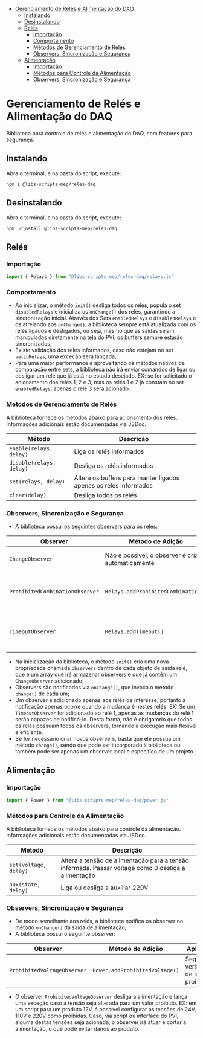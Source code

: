 - [Gerenciamento de Relés e Alimentação do DAQ](#gerenciamento-de-relés-e-alimentação-do-daq)
  - [Instalando](#instalando)
  - [Desinstalando](#desinstalando)
  - [Relés](#relés)
    - [Importação](#importação)
    - [Comportamento](#comportamento)
    - [Métodos de Gerenciamento de Relés](#métodos-de-gerenciamento-de-relés)
    - [Observers, Sincronização e Segurança](#observers-sincronização-e-segurança)
  - [Alimentação](#alimentação)
    - [Importação](#importação-1)
    - [Métodos para Controle da Alimentação](#métodos-para-controle-da-alimentação)
    - [Observers, Sincronização e Segurança](#observers-sincronização-e-segurança-1)


# Gerenciamento de Relés e Alimentação do DAQ

Biblioteca para controle de relés e alimentação do DAQ, com features para segurança.

## Instalando

Abra o terminal, e na pasta do script, execute:

```
npm i @libs-scripts-mep/reles-daq
```

## Desinstalando

Abra o terminal, e na pasta do script, execute:

```
npm uninstall @libs-scripts-mep/reles-daq
```

## Relés

### Importação

```js
import { Relays } from "@libs-scripts-mep/reles-daq/relays.js"
```

### Comportamento

- Ao inicializar, o método `init()` desliga todos os relés, popula o set `disabledRelays` e inicializa os `onChange()` dos relés, garantindo a sincronização inicial. Através dos Sets `enabledRelays` e `disabledRelays` e os atrelando aos `onChange()`, a biblioteca sempre está atualizada com os relés ligados e desligados, ou seja, mesmo que as saídas sejam manipuladas diretamente na tela do PVI, os buffers sempre estarão sincronizados;
- Existe validação dos relés informados, caso não estejam no set `validRelays`, uma exceção será lançada;
- Para uma maior performance e aproveitando os métodos nativos de comparação entre sets, a biblioteca não irá enviar comandos de ligar ou desligar um relé que já está no estado desejado. EX: se for solicitado o acionamento dos relés 1, 2 e 3, mas os relés 1 e 2 já constam no set `enabledRelays`, apenas o relé 3 será acionado.

### Métodos de Gerenciamento de Relés

A biblioteca fornece os métodos abaixo para acionamento dos relés. Informações adicionais estão documentadas via JSDoc.

| Método                   | Descrição                                                        |
| ------------------------ | ---------------------------------------------------------------- |
| `enable(relays, delay)`  | Liga os relés informados                                         |
| `disable(relays, delay)` | Desliga os relés informados                                      |
| `set(relays, delay)`     | Altera os buffers para manter ligados apenas os relés informados |
| `clear(delay)`           | Desliga todos os relés                                           |

### Observers, Sincronização e Segurança

- A biblioteca possui os seguintes observers para os relés:

| Observer                        | Método de Adição                                    | Aplicação                                                  |
| ------------------------------- | --------------------------------------------------- | ---------------------------------------------------------- |
| `ChangeObserver`                | Não é possível, o observer é criado automaticamente | Atualização e sincronização dos buffers                    |
| `ProhibitedCombinationObserver` | `Relays.addProhibitedCombination()`                 | Segurança: verificação de combinações proibidas            |
| `TimeoutObserver`               | `Relays.addTimeout()`                               | Segurança: configura um tempo limite para um relé acionado |

- Na inicialização da biblioteca, o método `init()` cria uma nova propriedade chamada `observers` dentro de cada objeto de saída relé, que é um array que irá armazenar observers e que já contém um `ChangeObserver` adicionado;
- Observers são notificados via `onChange()`, que invoca o método `change()` de cada um;
- Um observer é adicionado apenas aos relés de interesse, portanto a notificação apenas ocorre quando a mudança é nestes relés. EX: Se um `TimeoutObserver` for adicionado ao relé 1, apenas as mudanças do relé 1 serão capazes de notificá-lo. Desta forma, não é obrigatório que todos os relés possuam todos os observers, tornando a execução mais flexível e eficiente;
- Se for necessário criar novos observers, basta que ele possua um método `change()`, sendo que pode ser incorporado à biblioteca ou também pode ser apenas um observer local e específico de um projeto.

## Alimentação

### Importação

```js
import { Power } from "@libs-scripts-mep/reles-daq/power.js"
```

### Métodos para Controle da Alimentação

A biblioteca fornece os métodos abaixo para controle da alimentação. Informações adicionais estão documentadas via JSDoc.

| Método                | Descrição                                                                                           |
| --------------------- | --------------------------------------------------------------------------------------------------- |
| `set(voltage, delay)` | Altera a tensão de alimentação para a tensão informada. Passar voltage como 0 desliga a alimentação |
| `aux(state, delay)`   | Liga ou desliga a auxiliar 220V                                                                     |

### Observers, Sincronização e Segurança

- De modo semelhante aos relés, a biblioteca notifica os observer no método `onChange()` da saída de alimentação;
- A biblioteca possui o seguinte observer:

| Observer                    | Método de Adição               | Aplicação                                 |
| --------------------------- | ------------------------------ | ----------------------------------------- |
| `ProhibitedVoltageObserver` | `Power.addProhibitedVoltage()` | Segurança: verificação de tensão proibida |

- O observer `ProhibitedVoltageObserver` desliga a alimentação e lança uma exceção caso a tensão seja alterada para um valor proibido. EX: em um script para um produto 12V, é possível configurar as tensões de 24V, 110V e 220V como proibidas. Caso, via script ou interface do PVI, alguma destas tensões seja acionada, o observer irá atuar e cortar a alimentação, o que pode evitar danos ao produto.